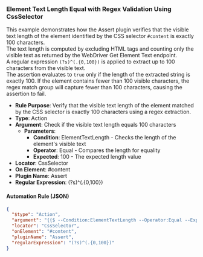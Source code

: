 ### Element Text Length Equal with Regex Validation Using CssSelector

This example demonstrates how the Assert plugin verifies that the visible text length of the element identified by the CSS selector `#content` is exactly 100 characters.  
The text length is computed by excluding HTML tags and counting only the visible text as returned by the WebDriver Get Element Text endpoint.  
A regular expression `(?s)^(.{0,100})` is applied to extract up to 100 characters from the visible text.  
The assertion evaluates to `true` only if the length of the extracted string is exactly 100. If the element contains fewer than 100 visible characters, the regex match group will capture fewer than 100 characters, causing the assertion to fail.

- **Rule Purpose**: Verify that the visible text length of the element matched by the CSS selector is exactly 100 characters using a regex extraction.  
- **Type**: Action  
- **Argument**: Check if the visible text length equals 100 characters  
  - **Parameters**:  
    - **Condition**: ElementTextLength - Checks the length of the element's visible text  
    - **Operator**: Equal - Compares the length for equality  
    - **Expected**: 100 - The expected length value  
- **Locator**: CssSelector  
- **On Element**: #content  
- **Plugin Name**: Assert  
- **Regular Expression**: (?s)^(.{0,100})

#### Automation Rule (JSON)

```json
{
  "$type": "Action",
  "argument": "{{$ --Condition:ElementTextLength --Operator:Equal --Expected:100}}",
  "locator": "CssSelector",
  "onElement": "#content",
  "pluginName": "Assert",
  "regularExpression": "(?s)^(.{0,100})"
}
```
